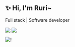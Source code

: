 ## ✨ Hi, I'm Ruri~

Full stack | Software developer

<img align="center" src="https://grs-ruri.vercel.app/api/top-langs/?username=ruriys&show_icons=true&hide_border=true&theme=transparent&hide_title=true&layout=donut"></img>
<img align="center" src="https://grs-ruri.vercel.app/api?username=ruriys&show_icons=true&hide_border=true&theme=transparent&hide_title=true&show=prs_merged&hide_rank=true"></img>

![!](https://skillicons.dev/icons?i=cs,go,java,ts,kotlin,php,py)
